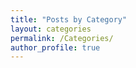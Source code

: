 ```yaml
---
title: "Posts by Category"
layout: categories 
permalink: /Categories/
author_profile: true
---
```

